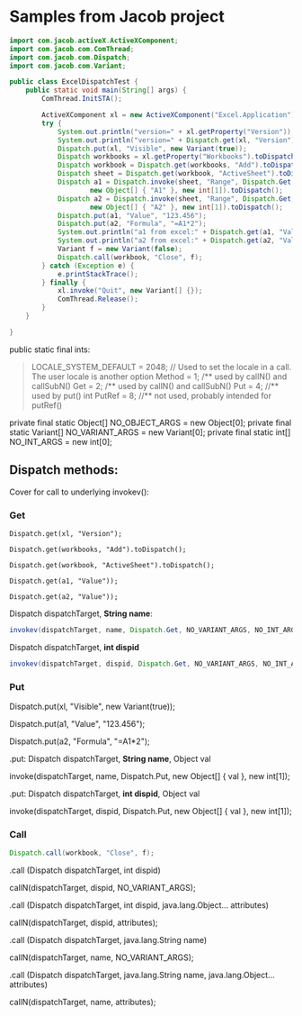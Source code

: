 # Samples from Jacob project


```Java
import com.jacob.activeX.ActiveXComponent;
import com.jacob.com.ComThread;
import com.jacob.com.Dispatch;
import com.jacob.com.Variant;

public class ExcelDispatchTest {
	public static void main(String[] args) {
		ComThread.InitSTA();

		ActiveXComponent xl = new ActiveXComponent("Excel.Application");
		try {
			System.out.println("version=" + xl.getProperty("Version"));
			System.out.println("version=" + Dispatch.get(xl, "Version"));
			Dispatch.put(xl, "Visible", new Variant(true));
			Dispatch workbooks = xl.getProperty("Workbooks").toDispatch();
			Dispatch workbook = Dispatch.get(workbooks, "Add").toDispatch();
			Dispatch sheet = Dispatch.get(workbook, "ActiveSheet").toDispatch();
			Dispatch a1 = Dispatch.invoke(sheet, "Range", Dispatch.Get,
					new Object[] { "A1" }, new int[1]).toDispatch();
			Dispatch a2 = Dispatch.invoke(sheet, "Range", Dispatch.Get,
					new Object[] { "A2" }, new int[1]).toDispatch();
			Dispatch.put(a1, "Value", "123.456");
			Dispatch.put(a2, "Formula", "=A1*2");
			System.out.println("a1 from excel:" + Dispatch.get(a1, "Value"));
			System.out.println("a2 from excel:" + Dispatch.get(a2, "Value"));
			Variant f = new Variant(false);
			Dispatch.call(workbook, "Close", f);
		} catch (Exception e) {
			e.printStackTrace();
		} finally {
			xl.invoke("Quit", new Variant[] {});
			ComThread.Release();
		}
	}

}

```


public static final ints:

> LOCALE_SYSTEM_DEFAULT = 2048; // Used to set the locale in a call. The user locale is another option
> Method = 1; /** used by callN() and callSubN()
> Get = 2; /** used by callN() and callSubN()
> Put = 4; //** used by put()
> int PutRef = 8; //** not used, probably intended for putRef() 

private final static Object[] NO_OBJECT_ARGS = new Object[0];
private final static Variant[] NO_VARIANT_ARGS = new Variant[0];
private final static int[] NO_INT_ARGS = new int[0];


## Dispatch methods:

Cover for call to underlying invokev():

### Get

```text
Dispatch.get(xl, "Version");

Dispatch.get(workbooks, "Add").toDispatch();

Dispatch.get(workbook, "ActiveSheet").toDispatch();

Dispatch.get(a1, "Value"));

Dispatch.get(a2, "Value"));
```

Dispatch dispatchTarget,  **String name**:

```java
invokev(dispatchTarget, name, Dispatch.Get, NO_VARIANT_ARGS, NO_INT_ARGS);
```

Dispatch dispatchTarget, **int dispid**

```java
invokev(dispatchTarget, dispid, Dispatch.Get, NO_VARIANT_ARGS, NO_INT_ARGS);
```

### Put

Dispatch.put(xl, "Visible", new Variant(true));

Dispatch.put(a1, "Value", "123.456");

Dispatch.put(a2, "Formula", "=A1\*2");


.put:  Dispatch dispatchTarget, **String name**, Object val

invoke(dispatchTarget, name, Dispatch.Put, new Object[] { val }, new int[1]);

.put:  Dispatch dispatchTarget, **int dispid**, Object val

invoke(dispatchTarget, dispid, Dispatch.Put, new Object[] { val }, new int[1]);

### Call

```java
Dispatch.call(workbook, "Close", f);
```

.call   (Dispatch dispatchTarget, int dispid) 

callN(dispatchTarget, dispid, NO_VARIANT_ARGS);


.call   (Dispatch dispatchTarget, int dispid, java.lang.Object... attributes) 

callN(dispatchTarget, dispid, attributes);


.call   (Dispatch dispatchTarget, java.lang.String name) 

callN(dispatchTarget, name, NO_VARIANT_ARGS);


.call   (Dispatch dispatchTarget, java.lang.String name, java.lang.Object... attributes) 

callN(dispatchTarget, name, attributes);






















